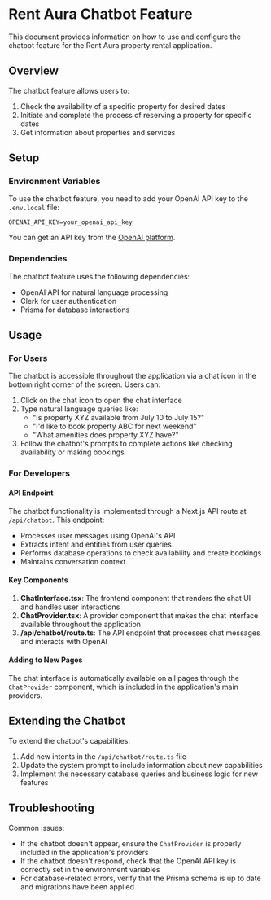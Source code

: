 # Rent Aura Chatbot Feature

This document provides information on how to use and configure the chatbot feature for the Rent Aura property rental application.

## Overview

The chatbot feature allows users to:
1. Check the availability of a specific property for desired dates
2. Initiate and complete the process of reserving a property for specific dates
3. Get information about properties and services

## Setup

### Environment Variables

To use the chatbot feature, you need to add your OpenAI API key to the `.env.local` file:

```
OPENAI_API_KEY=your_openai_api_key
```

You can get an API key from the [OpenAI platform](https://platform.openai.com/api-keys).

### Dependencies

The chatbot feature uses the following dependencies:
- OpenAI API for natural language processing
- Clerk for user authentication
- Prisma for database interactions

## Usage

### For Users

The chatbot is accessible throughout the application via a chat icon in the bottom right corner of the screen. Users can:

1. Click on the chat icon to open the chat interface
2. Type natural language queries like:
   - "Is property XYZ available from July 10 to July 15?"
   - "I'd like to book property ABC for next weekend"
   - "What amenities does property XYZ have?"
3. Follow the chatbot's prompts to complete actions like checking availability or making bookings

### For Developers

#### API Endpoint

The chatbot functionality is implemented through a Next.js API route at `/api/chatbot`. This endpoint:

- Processes user messages using OpenAI's API
- Extracts intent and entities from user queries
- Performs database operations to check availability and create bookings
- Maintains conversation context

#### Key Components

1. **ChatInterface.tsx**: The frontend component that renders the chat UI and handles user interactions
2. **ChatProvider.tsx**: A provider component that makes the chat interface available throughout the application
3. **/api/chatbot/route.ts**: The API endpoint that processes chat messages and interacts with OpenAI

#### Adding to New Pages

The chat interface is automatically available on all pages through the `ChatProvider` component, which is included in the application's main providers.

## Extending the Chatbot

To extend the chatbot's capabilities:

1. Add new intents in the `/api/chatbot/route.ts` file
2. Update the system prompt to include information about new capabilities
3. Implement the necessary database queries and business logic for new features

## Troubleshooting

Common issues:
- If the chatbot doesn't appear, ensure the `ChatProvider` is properly included in the application's providers
- If the chatbot doesn't respond, check that the OpenAI API key is correctly set in the environment variables
- For database-related errors, verify that the Prisma schema is up to date and migrations have been applied
